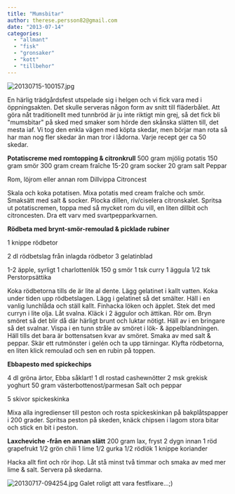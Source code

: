 ```yaml
---
title: "Mumsbitar"
author: therese.persson82@gmail.com
date: "2013-07-14"
categories: 
  - "allmant"
  - "fisk"
  - "gronsaker"
  - "kott"
  - "tillbehor"
---
```


![20130715-100157.jpg](/static/img/20130715-100157.jpg)
  
En härlig trädgårdsfest utspelade sig i helgen och vi fick vara med i öppningsakten. Det skulle serveras någon form av snitt till fläderbålet. Att göra nåt traditionellt med tunnbröd är ju inte riktigt min grej, så det fick bli "mumsbitar" på sked med smaker som hörde den skånska slätten till, det mesta iaf. Vi tog den enkla vägen med köpta skedar, men börjar man rota så har man nog fler skedar än man tror i lådorna. Varje recept ger ca 50 skedar.

**Potatiscreme med romtopping & citronkrull** 500 gram mjölig potatis 150 gram smör 300 gram cream fraîche 15-20 gram socker 20 gram salt Peppar

Rom, löjrom eller annan rom Dillvippa Citroncest

Skala och koka potatisen. Mixa potatis med cream fraîche och smör. Smaksätt med salt & socker. Plocka dillen, riv/ciselera citronskalet. Spritsa ut potatiscremen, toppa med så mycket rom du vill, en liten dillbit och citroncesten. Dra ett varv med svartpepparkvarnen.

**Rödbeta med brynt-smör-remoulad & picklade rubiner**

1 knippe rödbetor

2 dl rödbetslag från inlagda rödbetor 3 gelatinblad

1-2 äpple, syrligt 1 charlottenlök 150 g smör 1 tsk curry 1 äggula 1/2 tsk Perstorpsättika

Koka rödbetorna tills de är lite al dente. Lägg gelatinet i kallt vatten. Koka under tiden upp rödbetslagen. Lägg i gelatinet så det smälter. Häll i en vanlig lunchlåda och ställ kallt. Finhacka löken och äpplet. Stek det med curryn i lite olja. Låt svalna. Kläck i 2 äggulor och ättikan. Rör om. Bryn smöret så det blir då där härligt brunt och luktar nötigt. Häll av i en bringare så det svalnar. Vispa i en tunn stråle av smöret i lök- & äppelblandningen. Häll tills det bara är bottensatsen kvar av smöret. Smaka av med salt & peppar. Skär ett rutmönster i gelén och ta upp tärningar. Klyfta rödbetorna, en liten klick remoulad och sen en rubin på toppen.

**Ebbapesto med spickechips**

4 dl gröna ärtor, Ebba såklart! 1 dl rostad cashewnötter 2 msk grekisk yoghurt 50 gram västerbottenost/parmesan Salt och peppar

5 skivor spickeskinka

Mixa alla ingredienser till peston och rosta spickeskinkan på bakplåtspapper i 200 grader. Spritsa peston på skeden, knäck chipsen i lagom stora bitar och stick en bit i peston.

**Laxcheviche -från en annan slätt** 200 gram lax, fryst 2 dygn innan 1 röd grapefrukt 1/2 grön chili 1 lime 1/2 gurka 1/2 rödlök 1 knippe koriander

Hacka allt fint och rör ihop. Låt stå minst två timmar och smaka av med mer lime & salt. Servera på skedarna.  
  
![20130717-094254.jpg](/static/img/20130717-094254.jpg) Galet roligt att vara festfixare...;)
